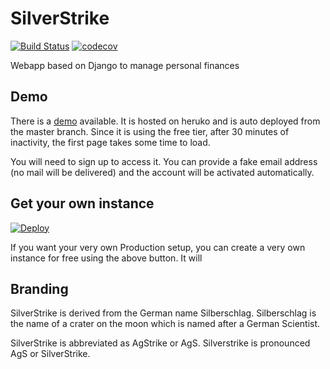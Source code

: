 # SilverStrike
[![Build Status](https://travis-ci.org/simhnna/silverstrike.svg?branch=master)](https://travis-ci.org/simhnna/silverstrike)
[![codecov](https://codecov.io/gh/simhnna/silverstrike/branch/master/graph/badge.svg)](https://codecov.io/gh/simhnna/silverstrike)

Webapp based on Django to manage personal finances

## Demo
There is a [demo](https://silverstrike.herokuapp.com/) available.
It is hosted on heruko and is auto deployed from the master branch. Since it is using the free tier, after 30 minutes of inactivity, the first page takes some time to load.

You will need to sign up to access it. You can provide a fake email address (no mail will be delivered) and the account will be activated automatically.

## Get your own instance
[![Deploy](https://www.herokucdn.com/deploy/button.svg)](https://heroku.com/deploy?template=https://github.com/simhnna/silverstrike/tree/heroku)

If you want your very own Production setup, you can create a very own instance for free using the above button. It will 


## Branding

SilverStrike is derived from the German name Silberschlag. Silberschlag is the name of a crater on the moon which is named after a German Scientist.

SilverStrike is abbreviated as AgStrike or AgS. Silverstrike is pronounced AgS or SilverStrike.


